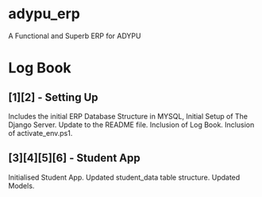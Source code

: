 # adypu_erp
A Functional and Superb ERP for ADYPU

Log Book
====================================================
## [1][2] - Setting Up

Includes the initial ERP Database Structure in MYSQL, Initial Setup of The Django Server. Update to the README file. Inclusion of Log Book. Inclusion of activate_env.ps1.

## [3][4][5][6] - Student App

Initialised Student App. Updated student_data table structure. Updated Models.